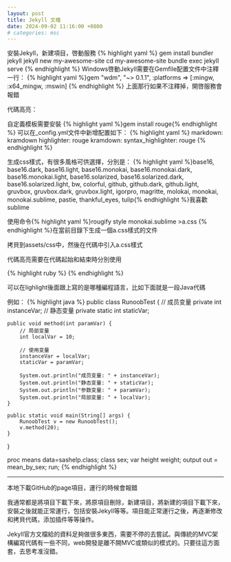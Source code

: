 ```yaml
---
layout: post
title: Jekyll 文檔
date: 2024-09-02 11:16:00 +0800
# categories: msc
---
```

安裝Jekyll，新建項目，啓動服務
{% highlight yaml %}
  gem install bundler jekyll
  jekyll new my-awesome-site
  cd my-awesome-site
  bundle exec jekyll serve
{% endhighlight %}
Windows啓動Jekyll需要在Gemfile配置文件中注釋一行：
{% highlight yaml %}gem "wdm", "~> 0.1.1", :platforms => [:mingw, :x64_mingw, :mswin]
{% endhighlight %}
上面那行如果不注釋掉，開啓服務會報錯

代碼高亮：

自定義模板需要安裝
{% highlight yaml %}gem install rouge{% endhighlight %}
可以在_config.yml文件中新增配置如下：
{% highlight yaml %}
markdown: kramdown
highlighter: rouge
kramdown:
  syntax_highlighter: rouge
{% endhighlight %}

生成css樣式，有很多風格可供選擇，分別是： {% highlight yaml %}base16, base16.dark, base16.light, base16.monokai, base16.monokai.dark, base16.monokai.light,
base16.solarized, base16.solarized.dark, base16.solarized.light, bw, colorful, github, github.dark, github.light, gruvbox, 
gruvbox.dark, gruvbox.light, igorpro, magritte, molokai, monokai, monokai.sublime, pastie, thankful_eyes, tulip{% endhighlight %}我喜歡sublime

使用命令{% highlight yaml %}rougify style monokai.sublime >a.css {% endhighlight %}在當前目錄下生成一個a.css樣式的文件

拷貝到assets/css中，然後在代碼中引入a.css樣式

代碼高亮需要在代碼起始和結束時分別使用

{% highlight ruby %} {% endhighlight %}

可以在lighlight後面跟上寫的是哪種編程語言，比如下面就是一段Java代碼

例如：
{% highlight java %}
public class RunoobTest {
    // 成员变量
    private int instanceVar;
    // 静态变量
    private static int staticVar;
    
    public void method(int paramVar) {
        // 局部变量
        int localVar = 10;
        
        // 使用变量
        instanceVar = localVar;
        staticVar = paramVar;
        
        System.out.println("成员变量: " + instanceVar);
        System.out.println("静态变量: " + staticVar);
        System.out.println("参数变量: " + paramVar);
        System.out.println("局部变量: " + localVar);
    }
    
    public static void main(String[] args) {
        RunoobTest v = new RunoobTest();
        v.method(20);
    }
}

proc means data=sashelp.class;
    class sex;
    var height weight;
    output out = mean_by_sex;
  run;
 {% endhighlight %}
 

--------------------------------------------

本地下載GitHub的page項目，運行的時候會報錯

我通常都是將項目下載下來，將原項目刪除，新建項目，將新建的項目下載下來，安裝之後就能正常運行，包括安裝Jekyll等等。項目能正常運行之後，再逐漸修改和拷貝代碼，添加插件等等操作。

Jekyll官方文檔給的資料足夠做很多東西，需要不停的去嘗試。與傳統的MVC架構編寫代碼有一些不同，web開發是離不開MVC或類似的模式的。只要往這方面套，去思考准沒錯。
 


